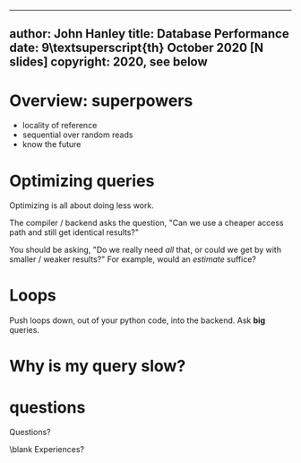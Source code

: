 
---
author: John Hanley
title: Database Performance
date: 9\textsuperscript{th} October 2020 [N slides]
copyright: 2020, see below
---

# Overview: superpowers

- locality of reference
- sequential over random reads
- know the future

# Optimizing queries

Optimizing is all about doing less work.

The compiler / backend asks the question,
"Can we use a cheaper access path and still get identical results?"

You should be asking,
"Do we really need _all_ that,
or could we get by with smaller / weaker results?"
For example, would an _estimate_ suffice?

# Loops

Push loops down,
out of your python code,
into the backend.
Ask **big** queries.

# Why is my query slow?




# questions

Questions?

\blank
Experiences?


<!---
Copyright 2020 John Hanley.

Permission is hereby granted, free of charge, to any person obtaining a
copy of this software and associated documentation files (the "Software"),
to deal in the Software without restriction, including without limitation
the rights to use, copy, modify, merge, publish, distribute, sublicense,
and/or sell copies of the Software, and to permit persons to whom the
Software is furnished to do so, subject to the following conditions:
The above copyright notice and this permission notice shall be included in
all copies or substantial portions of the Software.
The software is provided "AS IS", without warranty of any kind, express or
implied, including but not limited to the warranties of merchantability,
fitness for a particular purpose and noninfringement. In no event shall
the authors or copyright holders be liable for any claim, damages or
other liability, whether in an action of contract, tort or otherwise,
arising from, out of or in connection with the software or the use or
other dealings in the software.
--->
